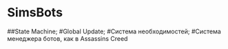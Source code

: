 # SimsBots
##State Machine; 
#Global Update;
#Система необходимостей;
#Система менеджера ботов, как в Assassins Creed
